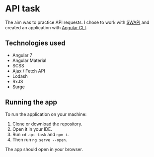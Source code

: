 # API task
The aim was to practice API requests. I chose to work with [SWAPI](https://swapi.co/) and created an application with [Angular CLI](https://github.com/angular/angular-cli/wiki).

## Technologies used
* Angular 7
* Angular Material
* SCSS
* Ajax / Fetch API
* Lodash
* RxJS
* Surge

## Running the app
To run the application on your machine:
1. Clone or download the repository.
2. Open it in your IDE.
3. Run `cd api-task` and `npm i`.
3. Then run `ng serve --open`.

The app should open in your browser.